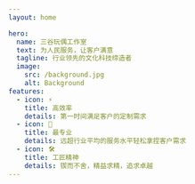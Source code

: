 ```yaml
---
layout: home

hero:
  name: 三谷玩偶工作室
  text: 为人民服务，让客户满意
  tagline: 行业领先的文化科技缔造者
  image:
    src: /background.jpg
    alt: Background
features:
  - icon: ⚡️
    title: 高效率
    details: 第一时间满足客户的定制需求
  - icon: 🖖
    title: 最专业
    details: 远超行业平均的服务水平轻松拿捏客户需求
  - icon: 🛠️
    title: 工匠精神
    details: 锲而不舍，精益求精，追求卓越
---
```

